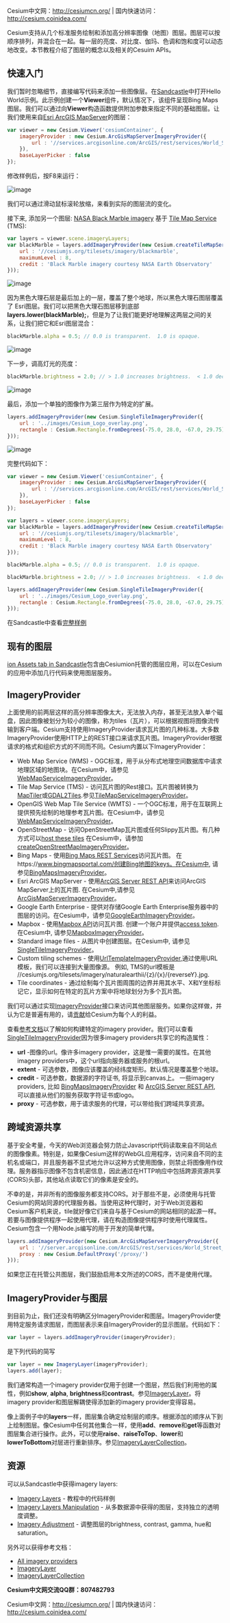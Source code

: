 Cesium中文网：http://cesiumcn.org/ | 国内快速访问：http://cesium.coinidea.com/

Cesium支持从几个标准服务绘制和添加高分辨率图像（地图）图层。图层可以按顺序排列，并混合在一起。每一层的亮度、对比度、伽玛、色调和饱和度可以动态地改变。本节教程介绍了图层的概念以及相关的Cesuim APIs。

## 快速入门
我们暂时忽略细节，直接编写代码来添加一些图像层。在[Sandcastle](https://cesiumjs.org/Cesium/Build/Apps/Sandcastle/index.html?src=Hello%20World.html)中打开Hello World示例。此示例创建一个**Viewer**组件，默认情况下，该组件呈现Bing Maps图层。我们可以通过向**Viewer**构造函数提供附加参数来指定不同的基础图层。让我们使用来自[Esri ArcGIS MapServer](http://server.arcgisonline.com/ArcGIS/rest/services/World_Street_Map/MapServer)的图层：

```javascript
var viewer = new Cesium.Viewer('cesiumContainer', {
    imageryProvider : new Cesium.ArcGisMapServerImageryProvider({
        url : '//services.arcgisonline.com/ArcGIS/rest/services/World_Street_Map/MapServer'
    }),
    baseLayerPicker : false
});
```

修改样例后，按F8来运行：

![image](http://upload-images.jianshu.io/upload_images/13720662-29344af02482b094.png?imageMogr2/auto-orient/strip%7CimageView2/2/w/1240)

我们可以通过滑动鼠标滚轮放缩，来看到实际的图层流的变化。

接下来, 添加另一个图层: [NASA Black Marble imagery](http://earthobservatory.nasa.gov/Features/NightLights/) 基于 [Tile Map Service](https://cesiumjs.org/Cesium/Build/Documentation/TileMapServiceImageryProvider.html) (TMS):

```javascript
var layers = viewer.scene.imageryLayers;
var blackMarble = layers.addImageryProvider(new Cesium.createTileMapServiceImageryProvider({
    url : '//cesiumjs.org/tilesets/imagery/blackmarble',
    maximumLevel : 8,
    credit : 'Black Marble imagery courtesy NASA Earth Observatory'
}));
```

![image](http://upload-images.jianshu.io/upload_images/13720662-856595ee1345e80e.png?imageMogr2/auto-orient/strip%7CimageView2/2/w/1240)

因为黑色大理石层是最后加上的一层，覆盖了整个地球，所以黑色大理石图层覆盖了 Esri图层。我们可以把黑色大理石图层移到底部**layers.lower(blackMarble);**，但是为了让我们能更好地理解这两层之间的关系，让我们把它和Esri图层混合：
```javascript
blackMarble.alpha = 0.5; // 0.0 is transparent.  1.0 is opaque.
```
![image](http://upload-images.jianshu.io/upload_images/13720662-51e8bc0abc420945.png?imageMogr2/auto-orient/strip%7CimageView2/2/w/1240)

下一步，调高灯光的亮度：
```javascript
blackMarble.brightness = 2.0; // > 1.0 increases brightness.  < 1.0 decreases.
```

![image](http://upload-images.jianshu.io/upload_images/13720662-a8e019173b6bfcf3.png?imageMogr2/auto-orient/strip%7CimageView2/2/w/1240)

最后，添加一个单独的图像作为第三层作为特定的扩展。
```javascript
layers.addImageryProvider(new Cesium.SingleTileImageryProvider({
    url : '../images/Cesium_Logo_overlay.png',
    rectangle : Cesium.Rectangle.fromDegrees(-75.0, 28.0, -67.0, 29.75)
}));
```

![image](http://upload-images.jianshu.io/upload_images/13720662-58ad25fc004defe7.png?imageMogr2/auto-orient/strip%7CimageView2/2/w/1240)

完整代码如下：
```javascript
var viewer = new Cesium.Viewer('cesiumContainer', {
    imageryProvider : new Cesium.ArcGisMapServerImageryProvider({
        url : '//services.arcgisonline.com/ArcGIS/rest/services/World_Street_Map/MapServer'
    }),
    baseLayerPicker : false
});

var layers = viewer.scene.imageryLayers;
var blackMarble = layers.addImageryProvider(new Cesium.createTileMapServiceImageryProvider({
    url : '//cesiumjs.org/tilesets/imagery/blackmarble',
    maximumLevel : 8,
    credit : 'Black Marble imagery courtesy NASA Earth Observatory'
}));

blackMarble.alpha = 0.5; // 0.0 is transparent.  1.0 is opaque.

blackMarble.brightness = 2.0; // > 1.0 increases brightness.  < 1.0 decreases.

layers.addImageryProvider(new Cesium.SingleTileImageryProvider({
    url : '../images/Cesium_Logo_overlay.png',
    rectangle : Cesium.Rectangle.fromDegrees(-75.0, 28.0, -67.0, 29.75)
}));
```
在Sandcastle中查看[完整样例](https://cesiumjs.org/Cesium/Build/Apps/Sandcastle/index.html?src=Imagery%20Layers.html)



## 现有的图层
[ion Assets tab in Sandcastle](https://cesiumjs.org/Cesium/Build/Apps/Sandcastle/?src=Sentinel-2.html&label=ion%20Assets)包含由Cesiumion托管的图层应用，可以在Cesium的应用中添加几行代码来使用图层服务。

## ImageryProvider
上面使用的前两层这样的高分辨率图像太大，无法放入内存，甚至无法放入单个磁盘，因此图像被划分为较小的图像，称为tiles（瓦片），可以根据视图将图像流传输到客户端。Cesium支持使用ImageryProvider请求瓦片图的几种标准。大多数ImageryProvider使用HTTP上的REST接口来请求瓦片图。ImageryProvider根据请求的格式和组织方式的不同而不同。Cesium内置以下ImageryProvider：
- Web Map Service (WMS) - OGC标准，用于从分布式地理空间数据库中请求地理区域的地图块。在Cesium中，请参见[WebMapServiceImageryProvider](https://cesiumjs.org/Cesium/Build/Documentation/WebMapServiceImageryProvider.html)。
- Tile Map Service (TMS) - 访问瓦片图的Rest接口。瓦片图被转换为[MapTiler](http://www.maptiler.org/)或[GDAL2Tiles](http://www.klokan.cz/projects/gdal2tiles/).参见[TileMapServiceImageryProvider](https://cesiumjs.org/Cesium/Build/Documentation/TileMapServiceImageryProvider.html)。
- OpenGIS Web Map Tile Service (WMTS) - 一个OGC标准，用于在互联网上提供预先绘制的地理参考瓦片图。在Cesium中，请参见[WebMapServiceImageryProvider](https://cesiumjs.org/Cesium/Build/Documentation/WebMapTileServiceImageryProvider.html)。
- OpenStreetMap - 访问OpenStreetMap瓦片图或任何Slippy瓦片图。有几种方式可以[host these tiles](http://switch2osm.org/serving-tiles/) 在Cesium中，请参加[createOpenStreetMapImageryProvider](https://cesiumjs.org/Cesium/Build/Documentation/createOpenStreetMapImageryProvider.html)。
- Bing Maps - 使用[Bing Maps REST Services](http://msdn.microsoft.com/en-us/library/ff701713.aspx)访问瓦片图。 在https://www.bingmapsportal.com/创建Bing地图的keys。在Cesium中, 请参见[BingMapsImageryProvider](https://cesiumjs.org/Cesium/Build/Documentation/BingMapsImageryProvider.html)。
- Esri ArcGIS MapServer - 使用[ArcGIS Server REST API](http://resources.esri.com/help/9.3/arcgisserver/apis/rest/)来访问ArcGIS MapServer上的瓦片图. 在Cesium中,请参见[ArcGisMapServerImageryProvider](https://cesiumjs.org/Cesium/Build/Documentation/ArcGisMapServerImageryProvider.html)。
- Google Earth Enterprise - 提供对存储Google Earth Enterprise服务器中的图层的访问。在Cesium中，请参见[GoogleEarthImageryProvider](https://cesiumjs.org/Cesium/Build/Documentation/GoogleEarthImageryProvider.html)。
- Mapbox - 使用[Mapbox API](https://www.mapbox.com/developers/api/)访问瓦片图. 创建一个账户并提供[access token](https://www.mapbox.com/account/apps/). 在Cesium中, 请参见[MapboxImageryProvider](https://cesiumjs.org/Cesium/Build/Documentation/MapboxImageryProvider.html)。
- Standard image files - 从图片中创建图层。在Cesium中, 请参见[SingleTileImageryProvider](https://cesiumjs.org/Cesium/Build/Documentation/SingleTileImageryProvider.html)。
- Custom tiling schemes - 使用[UrlTemplateImageryProvider](https://cesiumjs.org/Cesium/Build/Documentation/UrlTemplateImageryProvider.html),通过使用URL模板，我们可以连接到大量图像源。 例如, TMS的url模板是 //cesiumjs.org/tilesets/imagery/naturalearthii/{z}/{x}/{reverseY}.jpg.
- Tile coordinates - 通过绘制每个瓦片图周围的边界并用其水平、X和Y坐标标记它，显示如何在特定的瓦片方案中将地球划分为多个瓦片图。



我们可以通过实现[ImageryProvider](https://cesiumjs.org/Cesium/Build/Documentation/ImageryProvider.html)接口来访问其他图层服务。如果你这样做，并认为它是普遍有用的，请[贡献](https://github.com/AnalyticalGraphicsInc/cesium/wiki/Contributor%27s-Guide)给Cesium为每个人的利益。



查看[参考文档](https://cesiumjs.org/Cesium/Build/Documentation/?classFilter=ImageryProvider)以了解如何构建特定的imagery provider。我们可以查看[SingleTileImageryProvider](https://cesiumjs.org/Cesium/Build/Documentation/SingleTileImageryProvider.html)因为很多imagery providers共享它的构造属性：

- **url** -图像的url。像许多imagery provider，这是惟一需要的属性。在其他imagery providers中，这个url指向服务器或服务的根url。
- **extent** - 可选参数，图像应该覆盖的经纬度矩形。默认情况是覆盖整个地球。
- **credit** - 可选参数，数据源的字符证书, 将显示到canvas上。 一些imagery providers, 比如 [BingMapsImageryProvider](https://cesiumjs.org/Cesium/Build/Documentation/BingMapsImageryProvider.html) 和 [ArcGIS Server REST API](http://resources.esri.com/help/9.3/arcgisserver/apis/rest/), 可以直接从他们的服务获取字符证书或logo。
- **proxy** - 可选参数，用于请求服务的代理，可以带给我们跨域共享资源。

## 跨域资源共享
基于安全考量，今天的Web浏览器会努力防止Javascript代码读取来自不同站点的图像像素。特别是，如果像Cesium这样的WebGL应用程序，访问来自不同的主机名或端口，并且服务器不显式地允许以这种方式使用图像，则禁止将图像用作纹理。服务器指示图像不包含机密信息，因此通过在HTTP响应中包括跨源资源共享(CORS)头部，其他站点读取它们的像素是安全的。

不幸的是，并非所有的图像服务都支持CORS。对于那些不是，必须使用与托管Cesium的网站同源的代理服务器。当使用这种代理时，对于Web浏览器和Cesium客户机来说，tile就好像它们来自与基于Cesium的网站相同的起源一样。若要与图像提供程序一起使用代理，请在构造图像提供程序时使用代理属性。Cesium包含一个用Node.js编写的用于开发的简单代理。

```javascript
layers.addImageryProvider(new Cesium.ArcGisMapServerImageryProvider({
    url : '//server.arcgisonline.com/ArcGIS/rest/services/World_Street_Map/MapServer',
    proxy : new Cesium.DefaultProxy('/proxy/')
}));
```

如果您正在托管公共图层，我们鼓励启用本文所述的CORS，而不是使用代理。

## ImageryProvider与图层
到目前为止，我们还没有明确区分ImageryProvider和图层。ImageryProvider使用特定服务请求图层，而图层表示来自ImageryProvider的显示图层。代码如下：
```javascript
var layer = layers.addImageryProvider(imageryProvider);
```
是下列代码的简写
```javascript
var layer = new ImageryLayer(imageryProvider);
layers.add(layer);
```

我们通常构造一个imagery provider仅用于创建一个图层，然后我们利用他的属性，例如**show**, **alpha**, **brightness**和**contrast**。参见[ImageryLayer](https://cesiumjs.org/Cesium/Build/Documentation/ImageryLayer.html)。将imagery provider和图层解耦使得添加新的imagery provider变得容易。

像上面例子中的**layers**一样，图层集合确定绘制层的顺序。根据添加的顺序从下到上绘制图层。像Cesium中任何其他集合一样，使用**add**、**remove**和**get**等函数对图层集合进行操作。此外，可以使用**raise**、**raiseToTop**、**lower**和**lowerToBottom**对层进行重新排序。参见[ImageryLayerCollection](https://cesiumjs.org/Cesium/Build/Documentation/ImageryLayerCollection.html)。

## 资源
可以从Sandcastle中获得imagery layers:
- [Imagery Layers](https://cesiumjs.org/Cesium/Build/Apps/Sandcastle/index.html?src=Imagery%20Layers.html) - 教程中的代码样例
- [Imagery Layers Manipulation](https://cesiumjs.org/Cesium/Build/Apps/Sandcastle/index.html?src=Imagery%20Layers%20Manipulation.html) - 从多数据源中获得的图层，支持独立的透明度调整。
- [Imagery Adjustment](https://cesiumjs.org/Cesium/Build/Apps/Sandcastle/index.html?src=Imagery%20Adjustment.html) - 调整图层的brightness, contrast, gamma, hue和saturation。

另外可以获得参考文档：
- [All imagery providers](https://cesiumjs.org/Cesium/Build/Documentation/?classFilter=ImageryProvider)
- [ImageryLayer](https://cesiumjs.org/Cesium/Build/Documentation/ImageryLayer.html)
- [ImageryLayerCollection](https://cesiumjs.org/Cesium/Build/Documentation/ImageryLayerCollection.html)

**Cesium中文网交流QQ群：807482793**

Cesium中文网：http://cesiumcn.org/ | 国内快速访问：http://cesium.coinidea.com/